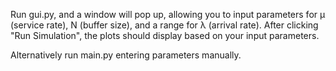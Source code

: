 Run gui.py, and a window will pop up, allowing you to input parameters for μ (service rate), N (buffer size), and a range for λ (arrival rate). After clicking "Run Simulation", the plots should display based on your input parameters.

Alternatively run main.py entering parameters manually.
